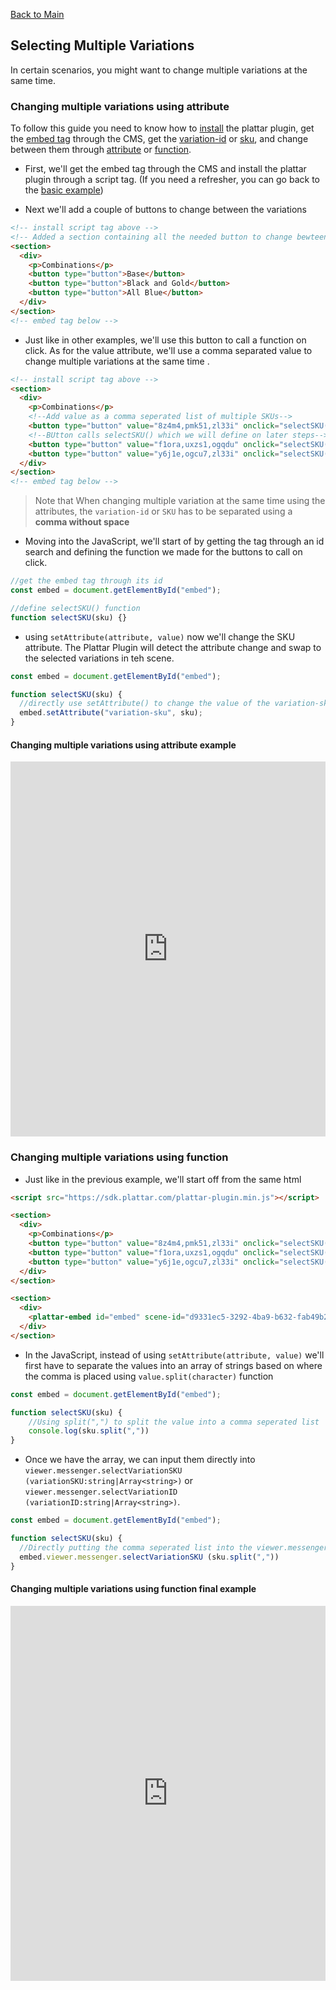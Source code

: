 [Back to Main](./)


## Selecting Multiple Variations
In certain scenarios, you might want to change multiple variations at the same time.

### Changing multiple variations using attribute
To follow this guide you need to know how to [install](installation.md) the plattar plugin, get the [embed tag](loading-scene.md) through the CMS, get the [variation-id](selecting-variation-id.md#getting-variation-id) or [sku](selecting-variation-sku.md#getting-variation-sku), and change between them through [attribute](selecting-variation-sku.md#changing-variation-using-attribute) or [function](selecting-variation-sku.md#changing-variation-using-function).

-  First, we'll get the embed tag through the CMS and install the plattar plugin through a script tag. (If you need a refresher, you can go back to the [basic example](./loading-scene.md/#changing-between-scenes))


- Next we'll add a couple of buttons to change between the variations

```html
<!-- install script tag above -->
<!-- Added a section containing all the needed button to change bewteen variation -->
<section>
  <div>
    <p>Combinations</p>
    <button type="button">Base</button>
    <button type="button">Black and Gold</button>
    <button type="button">All Blue</button>
  </div>
</section>
<!-- embed tag below -->
```
- Just like in other examples, we'll use this button to call a function on click. As for the value attribute, we'll use a comma separated value to change multiple variations at the same time .

```html
<!-- install script tag above -->
<section>
  <div>
    <p>Combinations</p>
    <!--Add value as a comma seperated list of multiple SKUs-->
    <button type="button" value="8z4m4,pmk51,zl33i" onclick="selectSKU(this.value)">Base</button>
    <!--BUtton calls selectSKU() which we will define on later steps-->
    <button type="button" value="f1ora,uxzs1,ogqdu" onclick="selectSKU(this.value)">Black and Gold</button>
    <button type="button" value="y6j1e,ogcu7,zl33i" onclick="selectSKU(this.value)">All Blue</button>
  </div>
</section>
<!-- embed tag below -->
```
>Note that When changing multiple variation at the same time using the attributes, the `variation-id` or `SKU` has to be separated using a **comma without space**

- Moving into the JavaScript, we'll start of by getting the tag through an id search and defining the function we made for the buttons to call on click.
```javascript
//get the embed tag through its id
const embed = document.getElementById("embed");

//define selectSKU() function
function selectSKU(sku) {}
```

- using `setAttribute(attribute, value)` now we'll change the SKU attribute. The Plattar Plugin will detect the attribute change and swap to the selected variations in teh scene.

```javascript
const embed = document.getElementById("embed");

function selectSKU(sku) {
  //directly use setAttribute() to change the value of the variation-sku. no changes needed to be amde since the value is already in the correct format
  embed.setAttribute("variation-sku", sku);
}
```

#### Changing multiple variations using attribute example

<iframe height="600" style="width: 100%;" scrolling="no" title="Changing Multiple Variant Using Attribute" src="https://codepen.io/plattar/embed/wBvvRXG?default-tab=js%2Cresult&editable=true" frameborder="no" loading="lazy" allowtransparency="true" allowfullscreen="true">
  See the Pen <a href="https://codepen.io/plattar/pen/wBvvRXG">
  Changing Multiple Variant Using Attribute</a> by Plattar (<a href="https://codepen.io/plattar">@plattar</a>)
  on <a href="https://codepen.io">CodePen</a>.
</iframe>

### Changing multiple variations using function

- Just like in the previous example, we'll start off from the same html

```html
<script src="https://sdk.plattar.com/plattar-plugin.min.js"></script>

<section>
  <div>
    <p>Combinations</p>
    <button type="button" value="8z4m4,pmk51,zl33i" onclick="selectSKU(this.value)">Base</button>
    <button type="button" value="f1ora,uxzs1,ogqdu" onclick="selectSKU(this.value)">Black and Gold</button>
    <button type="button" value="y6j1e,ogcu7,zl33i" onclick="selectSKU(this.value)">All Blue</button>
  </div>
</section>

<section>
  <div>
    <plattar-embed id="embed" scene-id="d9331ec5-3292-4ba9-b632-fab49b29a9e8" init="viewer" height="700px" ></plattar-embed>
  </div>
</section>
```

- In the JavaScript, instead of using `setAttribute(attribute, value)` we'll first have to separate the values into an array of strings based on where the comma is placed using `value.split(character)` function

```javascript
const embed = document.getElementById("embed");

function selectSKU(sku) {
    //Using split(",") to split the value into a comma seperated list
    console.log(sku.split(","))
}
```
- Once we have the array, we can input them directly into `viewer.messenger.selectVariationSKU (variationSKU:string|Array<string>)` or `viewer.messenger.selectVariationID (variationID:string|Array<string>)`.
```javascript
const embed = document.getElementById("embed");

function selectSKU(sku) {
  //Directly putting the comma seperated list into the viewer.messenger.selectVariationSKU()
  embed.viewer.messenger.selectVariationSKU (sku.split(","))
}
```

#### Changing multiple variations using function final example
<iframe height="600" style="width: 100%;" scrolling="no" title="Changing Multiple Variant Using Attribute" src="https://codepen.io/plattar/embed/YPzPZzj?default-tab=js%2Cresult&editable=true" frameborder="no" loading="lazy" allowtransparency="true" allowfullscreen="true">
  See the Pen <a href="https://codepen.io/plattar/pen/YPzPZzj">
  Changing Multiple Variant Using Attribute</a> by Plattar (<a href="https://codepen.io/plattar">@plattar</a>)
  on <a href="https://codepen.io">CodePen</a>.
</iframe>